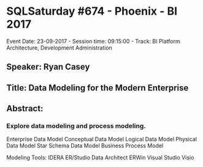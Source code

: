 # SQLSaturday #674 - Phoenix - BI 2017
Event Date: 23-09-2017 - Session time: 09:15:00 - Track: BI Platform Architecture, Development  Administration
## Speaker: Ryan Casey
## Title: Data Modeling for the Modern Enterprise
## Abstract:
### Explore data modeling and process modeling. 

Enterprise Data Model 
Conceptual Data Model 
Logical Data Model 
Physical Data Model 
Star Schema Data Model 
Business Process Model 

Modeling Tools:
IDERA ER/Studio Data Architect 
ERWin
Visual Studio 
Visio
